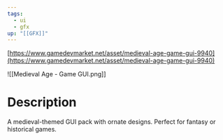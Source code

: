 ```yaml
---
tags:
  - ui
  - gfx
up: "[[GFX]]"
---
```

[https://www.gamedevmarket.net/asset/medieval-age-game-gui-9940](https://www.gamedevmarket.net/asset/medieval-age-game-gui-9940)

![[Medieval Age - Game GUI.png]]

# Description
A medieval-themed GUI pack with ornate designs. Perfect for fantasy or historical games.
